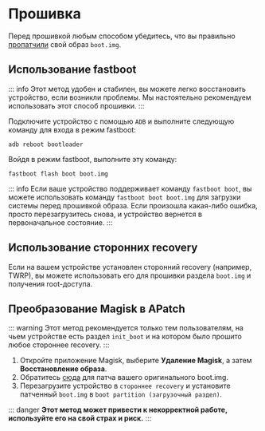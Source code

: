 # Прошивка

Перед прошивкой любым способом убедитесь, что вы правильно [пропатчили](/ru/patch.md) свой образ `boot.img`.

## Использование fastboot

::: info
Этот метод удобен и стабилен, вы можете легко восстановить устройство, если возникли проблемы. Мы настоятельно рекомендуем использовать этот способ прошивки.
:::

Подключите устройство с помощью `ADB` и выполните следующую команду для входа в режим fastboot:

```
adb reboot bootloader
```

Войдя в режим fastboot, выполните эту команду:

```
fastboot flash boot boot.img
```

::: info
Если ваше устройство поддерживает команду `fastboot boot`, вы можете использовать команду `fastboot boot boot.img` для загрузки системы перед прошивкой образа. Если произошла какая-либо ошибка, просто перезагрузитесь снова, и устройство вернется в первоначальное состояние.
:::

## Использование сторонних recovery

Если на вашем устройстве установлен сторонний recovery (например, TWRP), вы можете использовать его для прошивки раздела `boot.img` и получения root-доступа.

## Преобразование Magisk в APatch

::: warning
Этот метод рекомендуется только тем пользователям, на чьем устройстве есть раздел `init_boot` и на котором было прошито любое стороннее recovery.
:::

1. Откройте приложение Magisk, выберите **Удаление Magisk**, а затем **Восстановление образа**.
2. Обратитесь [сюда](/ru/patch.md) для патча вашего оригинального boot.img.
3. Перезагрузите устройство в `стороннее recovery` и установите патченный `boot.img` в `boot partition (загрузочный раздел)`.

::: danger
**Этот метод может привести к некорректной работе, используйте его на свой страх и риск.**
:::
